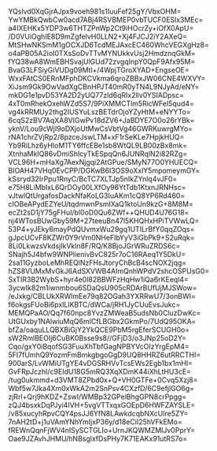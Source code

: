 YQslvd0XqGjrAJpx9voeh981s1IuuFef25gY/VbxOHM=
YwYMBkQwbCw0acd7ABj4RSVBMEP0vbTUCF0ESlx3MEc=
a4IXEHKx5YDP3w6THTZPnWp2Ct9iHOcrZy+iOfX0ApU=
/D0VUiOghIE8D9mZgfelvH0LLN2+Xj4FJCJ2iY2AXeQ=
MtSHwNKSmM1gOCXJD6TcdMEJAxcEC460WhcVEGXgHz8=
o4aPB05A2ioI0TXsSoDvTTvMYNUkkvUsj2HmdznqGkM=
fYQ38wA8WmEBHSvajUlGUd72zvgqInpY0QpF9Afx95M=
BvaG3LFSiyGiVUDg09Mtl+/4WpjTGroXYAD+EngseOE=
WxxFAtCS0ERnMFphDKCVkma6qroZBBxJW06CNE4WXVY=
XiJsm9Gk9OwVadXgCBnHPJT40mR0yTN4L9NJyAd/eNY=
mkDG1e1pvD53YA2D2yUQ77zld6qRIx2llv0YSIADpsc=
4xT0mRhekOxehWZd5S7/9PiXMMCTlm5RicWFeI5qud4=
vg4kRRMUy2thg2IUSYuLszBETdrOjoYZyHtM+eNYYTo=
6cqS2zBV7AqXA8VIGwPv18dZV6+JaBDYE7O0o26rYBk=
yknV/Lou9cWjI9oDXjoUtMwCsVbtVg46GWRKuwrgMYo=
rNA1chrZVjRp2/8pzceJswLTM+xF1rSeKLe7HpjkHUQ=
Yb9RiLhz6yHIoM1TY6ffcEBe1sb8WtQL9LB00zBx8mk=
XtnhaMkIQ86vDmiShlcyTkESpqQn6JUNRqlN2i82RZg=
VCL96H+mHaXg7AexNjgqi2AtGPue/SMyN77O0YHUECQ=
BIOAH47VHq0EvCPP/DGKwB6I3OS9oXxlY5mpomeymGY=
kSsryd32IrPpu1RnyC/BcTC7XLTJp5nIkZYnlq4vJF0=
e75H8LiMbIxL6QrDOy00LXfOy96YtTdb1KtxnJRNHsc=
vJtwlQtUrgafosDackNfaKoLG3IuAKm1cQ8YP6Rd460=
cIOBeAPydEZYeU/tqdmwnPsmIXaQ1ktoUn9kzG+8M8M=
ecZt2sD1jY75gFHuI/bl0oD0Qu6ZWf++QHUD4U76G18=
nj4WTosBUwGby59M+27teeuBn47l5KHQHxHPiTVWwLQ=
53P4+yJEky6mayPdQUvmxWu29gq1UTILrBfY0qqZOqs=
gJpcUCvF8KZWr0Y9rVm0NHeFIbYyV3iGbPk9+S2uRqk=
8Li0LkwzsVkdsjIkVkln8F/RQ/K8BjoJGrWRuZRDS6c=
SNajh5J4bfw9WNPlienivBvC825r7oC16RAeq1Y5DkU=
2sa11GyzboLeMhREQlNzFHsJtoryChBcB4scNOX2jqg=
hZS8VUMxMvGkJ6AdSXVWB4AImQnhWPdV2shcOSPUsG0=
SxTIR3B2WybS+hyr4e0l82BBWFzHqHw1iQa6rKEeql4=
3ycwIk82m1iwnmbou6SDaQsU905cRDArBUfUjMJSWow=
/eJxkg/CBLUkXRWlmEe79q82OGah3YXRRwU7/3onBWI=
f6okgsFUoBi6pxILlKBTC/dWCa/jRH1JyCUuEvsJukc=
MEMQPaAO/Qq7f60npc8YvzZMWeaB5udsNb0CluzDwKc=
UtGUxby1NAlwiuMqQ6mICfLBGbx2GkmPo/7UdQ95OKA=
bfZa/oaquLLQBXBiGjY2YkQCE9PbM5rgEferSCUGH0o=
sW2RmlBEOIj6CuBK0Bsse9s8//GFjD3/o3JNp25oD2Y=
Cqo/gxY0iBqofSG3FuuXhTbfGagNPBYVcOIzYrgEpM4=
5FI7fUmhQ9YozmFmBmkgbgoGgD9UQ8HHRZ6utRRCTHI=
900arS/LvWMiUTgYE4vDGSRHVvTcsEWs2Egb1bx1mHI=
GvFRpJczhI/c9EIdU18G5mRQ3XqXDmK44iXhLtHU3cE=
/tug0ukmmd+d3VMT8ZPbd0x+Q+VH0GTFe+0Cvq5Xzj8=
Wbf5w7Jka4Xm0xWkA2m2SnPsv4CXzfD/6C9efjlGO6g=
zjRrl+Qrj9hKDZ+ZswI/WMBp32GPelBhgGPN8crPpgg=
zQJ4bsxkDqPJyi4IVH+5vgVTTxqxGOEpD6HWFZAYSLE=
/v85xucyhRpvCQY4psJJ6YfN8LAwkdcqbNXcUIre5ZY=
7nAH2tD+j1uVAmYNhYmIjxP36y/d18eCiI25hVFkEMo=
fREWnQqnFjWV4nISySCTGLIo+UrnJKQWMZMlJv0PprY=
Oae9JZAvhJHMU/hNBsglxfDsPHy7K71EAKx91utRS7o=
